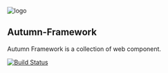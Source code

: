 ![logo](https://github.com/shuaijunlan/Autumn-Framework/blob/master/Autumn.png?raw=true)
## Autumn-Framework
Autumn Framework is a collection of web component.

[![Build Status](https://travis-ci.org/shuaijunlan/Autumn-Framework.svg?branch=master)](https://travis-ci.org/shuaijunlan/Autumn-Framework)